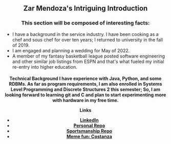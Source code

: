 <h2 align="center">Zar Mendoza's Intriguing Introduction</h2>

<h3 align="center">This section will be composed of interesting facts:</h3>

* I have a background in the service industry. I have been cooking as a chef and sous chef for over ten years; I returned to university in the fall of 2019. 
* I am engaged and planning a wedding for May of 2022. 
* A member of my fantasy basketball league posted software engineering and other similar job listings from ESPN and that's what fueled my initial re-entry into higher education. 

<h4 align="center">Technical Background<h/4>
I have experience with Java, Python, and some RDBMs. As far as program requirements, I am also enrolled in Systems Level Programming and Discrete Structures 2 this semester; So, I am looking forward to learning git and C and plan to start experimenting more with hardware in my free time. 

**Links**

- [LinkedIn](https://www.linkedin.com/in/eleazar-mendoza-6bb582172/) 
- [Personal Repo](https://github.com/emendoza8/CIS350-HW2-Mendoza) 
- [Sportsmanship Repo](https://github.com/emendoza8/GVSU-CIS350-sportsmanship) 
- [Meme fun: Costanza](https://www.pinterest.com/pin/530369293621068286/)
